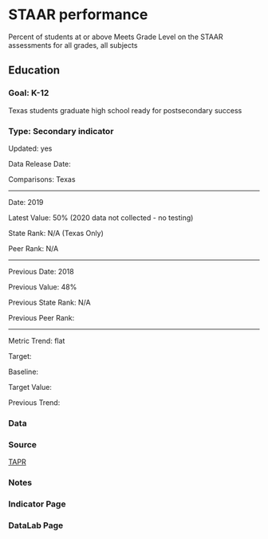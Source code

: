# STAAR performance

Percent of students at or above Meets Grade Level on the STAAR assessments for all grades, all subjects

## Education

### Goal: K-12

Texas students graduate high school ready for postsecondary success

### Type: Secondary indicator

Updated: yes

Data Release Date: 

Comparisons: Texas


----

Date: 2019

Latest Value: 50% (2020 data not collected - no testing)

State Rank: N/A (Texas Only)

Peer Rank: N/A


----

Previous Date: 2018

Previous Value: 48%

Previous State Rank: N/A

Previous Peer Rank: 


----
Metric Trend: flat

Target: 

Baseline: 

Target Value: 

Previous Trend: 



<!--### Value

| Year |  Value      | Rank     | Previous Year   | Previous Value | Previous Rank | Trend | 
| ----------- | ----------- | ----------- | ----------- | ----------- | ----------- | -----------|
|     2019     | 50%       |     N/A      |    2018     |    48%     | N/A          | flat     | 

-->
### Data


### Source

[TAPR](https://rptsvr1.tea.texas.gov/perfreport/tapr/2020/xplore/DownloadSelData.html)

### Notes


### Indicator Page


### DataLab Page



